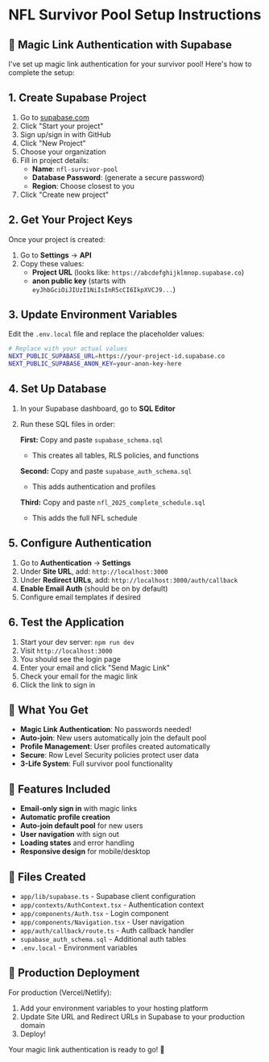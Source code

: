 # NFL Survivor Pool Setup Instructions

## 🏈 Magic Link Authentication with Supabase

I've set up magic link authentication for your survivor pool! Here's how to complete the setup:

## 1. Create Supabase Project

1. Go to [supabase.com](https://supabase.com)
2. Click "Start your project" 
3. Sign up/sign in with GitHub
4. Click "New Project"
5. Choose your organization
6. Fill in project details:
   - **Name**: `nfl-survivor-pool`
   - **Database Password**: (generate a secure password)
   - **Region**: Choose closest to you
7. Click "Create new project"

## 2. Get Your Project Keys

Once your project is created:

1. Go to **Settings** → **API**
2. Copy these values:
   - **Project URL** (looks like: `https://abcdefghijklmnop.supabase.co`)
   - **anon public key** (starts with `eyJhbGciOiJIUzI1NiIsInR5cCI6IkpXVCJ9...`)

## 3. Update Environment Variables

Edit the `.env.local` file and replace the placeholder values:

```bash
# Replace with your actual values
NEXT_PUBLIC_SUPABASE_URL=https://your-project-id.supabase.co
NEXT_PUBLIC_SUPABASE_ANON_KEY=your-anon-key-here
```

## 4. Set Up Database

1. In your Supabase dashboard, go to **SQL Editor**
2. Run these SQL files in order:
   
   **First:** Copy and paste `supabase_schema.sql` 
   - This creates all tables, RLS policies, and functions
   
   **Second:** Copy and paste `supabase_auth_schema.sql`
   - This adds authentication and profiles
   
   **Third:** Copy and paste `nfl_2025_complete_schedule.sql`
   - This adds the full NFL schedule

## 5. Configure Authentication

1. Go to **Authentication** → **Settings**
2. Under **Site URL**, add: `http://localhost:3000`
3. Under **Redirect URLs**, add: `http://localhost:3000/auth/callback`
4. **Enable Email Auth** (should be on by default)
5. Configure email templates if desired

## 6. Test the Application

1. Start your dev server: `npm run dev`
2. Visit `http://localhost:3000`
3. You should see the login page
4. Enter your email and click "Send Magic Link"
5. Check your email for the magic link
6. Click the link to sign in

## 🎯 What You Get

- **Magic Link Authentication**: No passwords needed!
- **Auto-join**: New users automatically join the default pool
- **Profile Management**: User profiles created automatically  
- **Secure**: Row Level Security policies protect user data
- **3-Life System**: Full survivor pool functionality

## 🔧 Features Included

- **Email-only sign in** with magic links
- **Automatic profile creation** 
- **Auto-join default pool** for new users
- **User navigation** with sign out
- **Loading states** and error handling
- **Responsive design** for mobile/desktop

## 📁 Files Created

- `app/lib/supabase.ts` - Supabase client configuration
- `app/contexts/AuthContext.tsx` - Authentication context
- `app/components/Auth.tsx` - Login component
- `app/components/Navigation.tsx` - User navigation
- `app/auth/callback/route.ts` - Auth callback handler
- `supabase_auth_schema.sql` - Additional auth tables
- `.env.local` - Environment variables

## 🚀 Production Deployment

For production (Vercel/Netlify):
1. Add your environment variables to your hosting platform
2. Update Site URL and Redirect URLs in Supabase to your production domain
3. Deploy!

Your magic link authentication is ready to go! 🎉